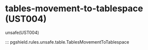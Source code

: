 # tables-movement-to-tablespace (UST004)

unsafe(UST004)

::: pgshield.rules.unsafe.table.TablesMovementToTablespace

